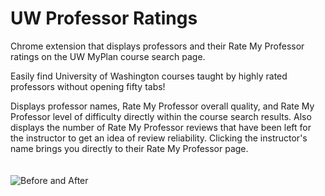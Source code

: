 # UW Professor Ratings
Chrome extension that displays professors and their Rate My Professor ratings on the UW MyPlan course search page.

Easily find University of Washington courses taught by highly rated professors without opening fifty tabs!

Displays professor names, Rate My Professor overall quality, and Rate My Professor level of difficulty directly within the course search results. Also displays the number of Rate My Professor reviews that have been left for the instructor to get an idea of review reliability. Clicking the instructor's name brings you directly to their Rate My Professor page.
<br><br><br>
![Before and After](https://i.imgur.com/2FBwWID.gif)
